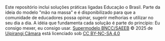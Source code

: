 Este repositório inclui soluções práticas ligadas Educação o Brasil. Parte da ideia do modelo "mão na massa" e é disponibilizado para que a comunidade de educadores possa opinar, sugerir melhorias e utilizar no seu dia a dia. A idéia que fundamenta cada solução é parte do princípio: Eu consigo mexer, eu consigo usar. 
<a href="https://ucamara.github.io/educar/"><font dir="auto" style="vertical-align: inherit;"><font dir="auto" style="vertical-align: inherit;">Supermodelo BNCC/SAEEB</font></font></a><font dir="auto" style="vertical-align: inherit;"><font dir="auto" style="vertical-align: inherit;"> © 2025 de </font></font><a href="https://creativecommons.org"><font dir="auto" style="vertical-align: inherit;"><font dir="auto" style="vertical-align: inherit;">Uipirangi Câmara</font></font></a><font dir="auto" style="vertical-align: inherit;"><font dir="auto" style="vertical-align: inherit;"> está licenciado sob </font></font><a href="https://creativecommons.org/licenses/by-nc-sa/4.0/"><font dir="auto" style="vertical-align: inherit;"><font dir="auto" style="vertical-align: inherit;">CC BY-NC-SA 4.0</font></font></a><img src="https://mirrors.creativecommons.org/presskit/icons/cc.svg" alt="" style="max-width: 1em;max-height:1em;margin-left: .2em;"><img src="https://mirrors.creativecommons.org/presskit/icons/by.svg" alt="" style="max-width: 1em;max-height:1em;margin-left: .2em;"><img src="https://mirrors.creativecommons.org/presskit/icons/nc.svg" alt="" style="max-width: 1em;max-height:1em;margin-left: .2em;"><img src="https://mirrors.creativecommons.org/presskit/icons/sa.svg" alt="" style="max-width: 1em;max-height:1em;margin-left: .2em;">
